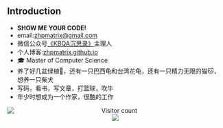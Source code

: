 
## Introduction

- **SHOW ME YOUR CODE!**
- email:zhpmatrix@gmail.com
- 微信公众号[《KBQA沉思录》](https://mp.weixin.qq.com/s/NkNeOYFd5L0AFYyn0ZU9AA)主理人
- 个人博客:[zhpmatrix.github.io](https://zhpmatrix.github.io/)
- 🎓 Master of Computer Science
- 养了好几盆绿植🌳，还有一只巴西龟和台湾花龟，还有一只精力无限的猫🐱，想养一只柴犬
- 写码，看书，写文章，打篮球，吹牛
- 年少时想成为一个作家，很酷的工作
  
<a href="https://github.com/zhpmatrix">
  <img align="left" src="https://github-readme-stats-sigma-five.vercel.app/api?username=zhpmatrix&show_icons=truet&include_all_commits=True&hide=contribs)](https://github.com/anuraghazra/github-readme-stats" />
</a>

<p align="center"> 
  Visitor count<br>
  <img src="https://profile-counter.glitch.me/zhpmatrix/count.svg" />
</p>

